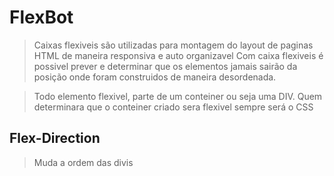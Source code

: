 # FlexBot

>Caixas flexiveis são utilizadas para montagem do layout de paginas HTML de maneira responsiva e auto organizavel
>Com caixa flexiveis é possivel prever e determinar que os elementos jamais sairão da posição onde foram construidos de maneira desordenada.

>Todo elemento flexivel, parte de um conteiner ou seja uma DIV.
>Quem determinara que o conteiner criado sera flexivel sempre será o CSS

## Flex-Direction

> Muda a ordem das divis